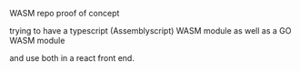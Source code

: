 WASM repo proof of concept

trying to have a typescript (Assemblyscript) WASM module
as well as a GO WASM module

and use both in a react front end.